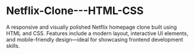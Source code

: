# Netflix-Clone---HTML-CSS
A responsive and visually polished Netflix homepage clone built using HTML and CSS. Features include a modern layout, interactive UI elements, and mobile-friendly design—ideal for showcasing frontend development skills.
